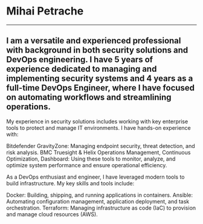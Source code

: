 # Mihai Petrache
---
I am a versatile and experienced professional with background in both security solutions and DevOps engineering. I have 5 years of experience dedicated to managing and implementing security systems and 4 years as a full-time DevOps Engineer, where I have focused on automating workflows and streamlining operations.
---
My experience in security solutions includes working with key enterprise tools to protect and manage IT environments. I have hands-on experience with:

Bitdefender GravityZone: Managing endpoint security, threat detection, and risk analysis.
BMC Truesight & Helix Operations Management, Continuous Optimization, Dashboard: Using these tools to monitor, analyze, and optimize system performance and ensure operational efficiency.

As a DevOps enthusiast and engineer, I have leveraged modern tools to build infrastructure. My key skills and tools include:

Docker: Building, shipping, and running applications in containers.
Ansible: Automating configuration management, application deployment, and task orchestration.
Terraform: Managing infrastructure as code (IaC) to provision and manage cloud resources (AWS).
